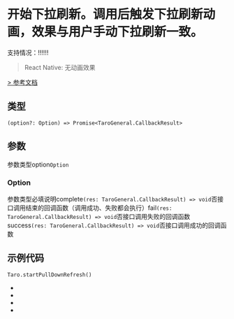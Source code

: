 # 开始下拉刷新。调用后触发下拉刷新动画，效果与用户手动下拉刷新一致。
支持情况：!!!!!!
> React Native: 无动画效果

[> 参考文档
](https://developers.weixin.qq.com/miniprogram/dev/api/ui/pull-down-refresh/wx.startPullDownRefresh.html)
## 类型[​](startPullDownRefresh.html#类型)
```tsx
(option?: Option) => Promise<TaroGeneral.CallbackResult>
```

## 参数[​](startPullDownRefresh.html#参数)
参数类型option`Option`
### Option[​](startPullDownRefresh.html#option)
参数类型必填说明complete`(res: TaroGeneral.CallbackResult) => void`否接口调用结束的回调函数（调用成功、失败都会执行）fail`(res: TaroGeneral.CallbackResult) => void`否接口调用失败的回调函数success`(res: TaroGeneral.CallbackResult) => void`否接口调用成功的回调函数
## 示例代码[​](startPullDownRefresh.html#示例代码)
```tsx
Taro.startPullDownRefresh()
```

- 
- 

- 

-
